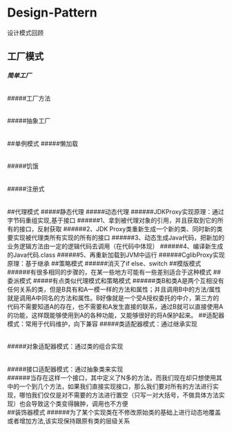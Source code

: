 # Design-Pattern
设计模式回顾

## 工厂模式
##### 简单工厂
######
#####工厂方法
######
#####抽象工厂
######

##单例模式
#####懒加载
######
#####饥饿
######
#####注册式
######

##代理模式
#####静态代理
#####动态代理
######JDKProxy实现原理：通过字节码重组实现,基于接口
######1、拿到被代理对象的引用，并且获取到它的所有的接口，反射获取
######2、JDK Proxy类重新生成一个新的类、同时新的类要实现被代理类所有实现的所有的接口
######3、动态生成Java代码，把新加的业务逻辑方法由一定的逻辑代码去调用（在代码中体现）
######4、编译新生成的Java代码.class
######5、再重新加载到JVM中运行
######CglibProxy实现原理：基于继承
##策略模式
######消灭了if else、switch
##模版模式
######有很多相同的步骤的，在某一些地方可能有一些差别适合于这种模式
##委派模式
#####有点类似代理模式和策略模式
######类B和类A是两个互相没有任何关系的类，但是B具有和A一模一样的方法和属性；并且调用B中的方法/属性就是调用A中同名的方法和属性。B好像就是一个受A授权委托的中介，第三方的代码不需要知道A的存在，也不需要和A发生直接的联系，通过B就可以直接使用A的功能，这样既能够使用到A的各种功能，又能够很好的将A保护起来。
##适配器模式：常用于代码维护，向下兼容
#####类适配器模式：通过继承实现
######
#####对象适配器模式：通过类的组合实现
######
#####接口适配器模式：通过抽象类来实现  
######当存在这样一个接口，其中定义了N多的方法，而我们现在却只想使用其中的一个到几个方法，如果我们直接实现接口，那么我们要对所有的方法进行实现，哪怕我们仅仅是对不需要的方法进行置空（只写一对大括号，不做具体方法实现）也会导致这个类变得臃肿，调用也不方便    
##装饰器模式
######为了某个实现类在不修改原始类的基础上进行动态地覆盖或者增加方法,该实现保持跟原有类的层级关系
